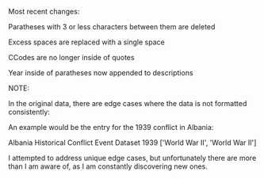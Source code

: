 Most recent changes:

Paratheses with 3 or less characters between them are deleted

Excess spaces are replaced with a single space

CCodes are no longer inside of quotes

Year inside of paratheses now appended to descriptions

NOTE:

In the original data, there are edge cases where the data is not formatted consistently:

An example would be the entry for the 1939 conflict in Albania:

Albania	Historical Conflict Event Dataset	1939 ['World War II', 'World War II']

I attempted to address unique edge cases, but unfortunately there are more than I am aware of, as I am constantly discovering new ones.
